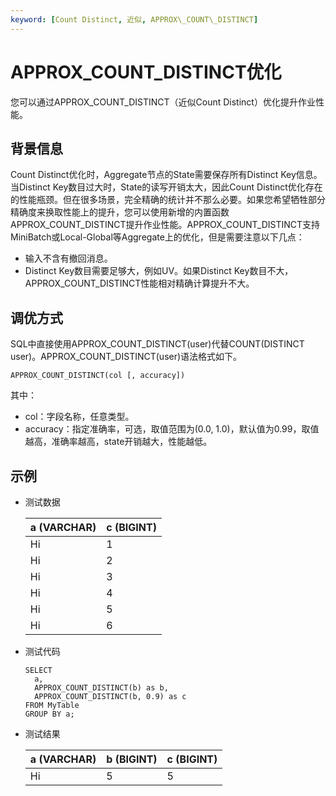 ```yaml
---
keyword: [Count Distinct, 近似, APPROX\_COUNT\_DISTINCT]
---
```


# APPROX\_COUNT\_DISTINCT优化

您可以通过APPROX\_COUNT\_DISTINCT（近似Count Distinct）优化提升作业性能。

## 背景信息

Count Distinct优化时，Aggregate节点的State需要保存所有Distinct Key信息。当Distinct Key数目过大时，State的读写开销太大，因此Count Distinct优化存在的性能瓶颈。但在很多场景，完全精确的统计并不那么必要。如果您希望牺牲部分精确度来换取性能上的提升，您可以使用新增的内置函数APPROX\_COUNT\_DISTINCT提升作业性能。APPROX\_COUNT\_DISTINCT支持MiniBatch或Local-Global等Aggregate上的优化，但是需要注意以下几点：

-   输入不含有撤回消息。
-   Distinct Key数目需要足够大，例如UV。如果Distinct Key数目不大，APPROX\_COUNT\_DISTINCT性能相对精确计算提升不大。

## 调优方式

SQL中直接使用APPROX\_COUNT\_DISTINCT\(user\)代替COUNT\(DISTINCT user\)。APPROX\_COUNT\_DISTINCT\(user\)语法格式如下。

```
APPROX_COUNT_DISTINCT(col [, accuracy])
```

其中：

-   col：字段名称，任意类型。
-   accuracy：指定准确率，可选，取值范围为\(0.0, 1.0\)，默认值为0.99，取值越高，准确率越高，state开销越大，性能越低。

## 示例

-   测试数据

    |a \(VARCHAR\)|c \(BIGINT\)|
    |-------------|------------|
    |Hi|1|
    |Hi|2|
    |Hi|3|
    |Hi|4|
    |Hi|5|
    |Hi|6|

-   测试代码

    ```
    SELECT 
      a,
      APPROX_COUNT_DISTINCT(b) as b,
      APPROX_COUNT_DISTINCT(b, 0.9) as c
    FROM MyTable
    GROUP BY a;
    ```

-   测试结果

    |a \(VARCHAR\)|b \(BIGINT\)|c \(BIGINT\)|
    |-------------|------------|------------|
    |Hi|5|5|


